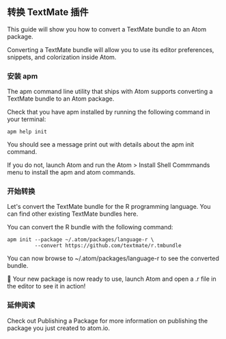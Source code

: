 转换 TextMate 插件
---

This guide will show you how to convert a TextMate bundle to an Atom package.

Converting a TextMate bundle will allow you to use its editor preferences, snippets, and colorization inside Atom.

### 安装 apm

The apm command line utility that ships with Atom supports converting a TextMate bundle to an Atom package.

Check that you have apm installed by running the following command in your terminal:

```
apm help init
```

You should see a message print out with details about the apm init command.

If you do not, launch Atom and run the Atom > Install Shell Commmands menu to install the apm and atom commands.

### 开始转换

Let's convert the TextMate bundle for the R programming language. You can find other existing TextMate bundles here.

You can convert the R bundle with the following command:

```
apm init --package ~/.atom/packages/language-r \
         --convert https://github.com/textmate/r.tmbundle
```
You can now browse to ~/.atom/packages/language-r to see the converted bundle.

:tada: Your new package is now ready to use, launch Atom and open a .r file in the editor to see it in action!

### 延伸阅读

Check out Publishing a Package for more information on publishing the package you just created to atom.io.
